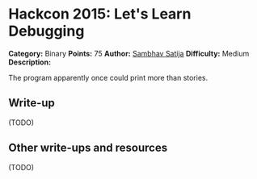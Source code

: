 # Hackcon 2015: Let's Learn Debugging

**Category:** Binary
**Points:** 75
**Author:** [Sambhav Satija](https://github.com/darkryder)
**Difficulty:** Medium
**Description:** 

The program apparently once could print more than stories.

## Write-up

(TODO)

## Other write-ups and resources

(TODO)
